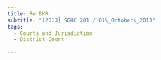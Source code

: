 ```yaml
---
title: Re BKR
subtitle: "[2013] SGHC 201 / 01\_October\_2013"
tags:
  - Courts and Jurisdiction
  - District Court

---
```


